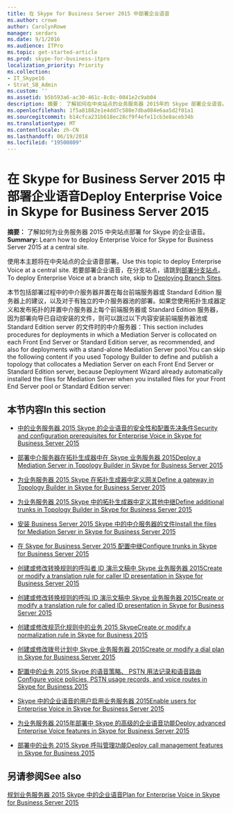 ```yaml
---
title: 在 Skype for Business Server 2015 中部署企业语音
ms.author: crowe
author: CarolynRowe
manager: serdars
ms.date: 9/1/2016
ms.audience: ITPro
ms.topic: get-started-article
ms.prod: skype-for-business-itpro
localization_priority: Priority
ms.collection:
- IT_Skype16
- Strat_SB_Admin
ms.custom: ''
ms.assetid: b5b593a6-ac30-461c-8c8c-0041e2c9ab04
description: 摘要： 了解如何在中央站点的业务服务器 2015年的 Skype 部署企业语音。
ms.openlocfilehash: 1f5a81882e1e4dd7c580e7dba084e6aa5d2f01a1
ms.sourcegitcommit: b14cfca231b618ec28cf9f4efe11cb3e8aceb34b
ms.translationtype: MT
ms.contentlocale: zh-CN
ms.lasthandoff: 06/19/2018
ms.locfileid: "19500809"
---
```

# <a name="deploy-enterprise-voice-in-skype-for-business-server-2015"></a><span data-ttu-id="d1e52-103">在 Skype for Business Server 2015 中部署企业语音</span><span class="sxs-lookup"><span data-stu-id="d1e52-103">Deploy Enterprise Voice in Skype for Business Server 2015</span></span>
 
<span data-ttu-id="d1e52-104">**摘要：** 了解如何为业务服务器 2015 中央站点部署 for Skype 的企业语音。</span><span class="sxs-lookup"><span data-stu-id="d1e52-104">**Summary:** Learn how to deploy Enterprise Voice for Skype for Business Server 2015 at a central site.</span></span>
  
<span data-ttu-id="d1e52-105">使用本主题将在中央站点的企业语音部署。</span><span class="sxs-lookup"><span data-stu-id="d1e52-105">Use this topic to deploy Enterprise Voice at a central site.</span></span> <span data-ttu-id="d1e52-106">若要部署企业语音，在分支站点，请跳到[部署分支站点](http://technet.microsoft.com/library/1475dee0-66ae-4ee5-b6f1-7409b4bbff45.aspx)。</span><span class="sxs-lookup"><span data-stu-id="d1e52-106">To deploy Enterprise Voice at a branch site, skip to [Deploying Branch Sites](http://technet.microsoft.com/library/1475dee0-66ae-4ee5-b6f1-7409b4bbff45.aspx).</span></span>
  
<span data-ttu-id="d1e52-107">本节包括部署过程中的中介服务器并置在每台前端服务器或 Standard Edition 服务器上的建议，以及对于有独立的中介服务器池的部署。如果您使用拓扑生成器定义和发布拓扑的并置中介服务器上每个前端服务器或 Standard Edition 服务器，因为部署向导已自动安装的文件，则可以跳过以下内容安装前端服务器池或 Standard Edition server 的文件时的中介服务器：</span><span class="sxs-lookup"><span data-stu-id="d1e52-107">This section includes procedures for deployments in which a Mediation Server is collocated on each Front End Server or Standard Edition server, as recommended, and also for deployments with a stand-alone Mediation Server pool.You can skip the following content if you used Topology Builder to define and publish a topology that collocates a Mediation Server on each Front End Server or Standard Edition server, because Deployment Wizard already automatically installed the files for Mediation Server when you installed files for your Front End Server pool or Standard Edition server:</span></span>
## <a name="in-this-section"></a><span data-ttu-id="d1e52-108">本节内容</span><span class="sxs-lookup"><span data-stu-id="d1e52-108">In this section</span></span>

- [<span data-ttu-id="d1e52-109">中的业务服务器 2015 Skype 的企业语音的安全性和配置先决条件</span><span class="sxs-lookup"><span data-stu-id="d1e52-109">Security and configuration prerequisites for Enterprise Voice in Skype for Business Server 2015</span></span>](enterprise-voice-security.md)
    
- [<span data-ttu-id="d1e52-110">部署中介服务器在拓扑生成器中在 Skype 业务服务器 2015</span><span class="sxs-lookup"><span data-stu-id="d1e52-110">Deploy a Mediation Server in Topology Builder in Skype for Business Server 2015</span></span>](deploy-a-mediation-server.md)
    
- [<span data-ttu-id="d1e52-111">为业务服务器 2015 Skype 在拓扑生成器中定义网关</span><span class="sxs-lookup"><span data-stu-id="d1e52-111">Define a gateway in Topology Builder in Skype for Business Server 2015</span></span>](define-a-gateway.md)
    
- [<span data-ttu-id="d1e52-112">为业务服务器 2015 Skype 中的拓扑生成器中定义其他中继</span><span class="sxs-lookup"><span data-stu-id="d1e52-112">Define additional trunks in Topology Builder in Skype for Business Server 2015</span></span>](define-additional-trunks.md)
    
- [<span data-ttu-id="d1e52-113">安装 Business Server 2015 Skype 中的中介服务器的文件</span><span class="sxs-lookup"><span data-stu-id="d1e52-113">Install the files for Mediation Server in Skype for Business Server 2015</span></span>](install-mediation-server.md)
    
- [<span data-ttu-id="d1e52-114">在 Skype for Business Server 2015 配置中继</span><span class="sxs-lookup"><span data-stu-id="d1e52-114">Configure trunks in Skype for Business Server 2015</span></span>](configure-trunks.md)
    
- [<span data-ttu-id="d1e52-115">创建或修改转换规则的呼叫者 ID 演示文稿中 Skype 业务服务器 2015</span><span class="sxs-lookup"><span data-stu-id="d1e52-115">Create or modify a translation rule for caller ID presentation in Skype for Business Server 2015</span></span>](caller-id-presentation-rules.md)
    
- [<span data-ttu-id="d1e52-116">创建或修改转换规则的呼叫 ID 演示文稿中 Skype 业务服务器 2015</span><span class="sxs-lookup"><span data-stu-id="d1e52-116">Create or modify a translation rule for called ID presentation in Skype for Business Server 2015</span></span>](called-id-presentation-rules.md)
    
- [<span data-ttu-id="d1e52-117">创建或修改规范化规则中的业务 2015 Skype</span><span class="sxs-lookup"><span data-stu-id="d1e52-117">Create or modify a normalization rule in Skype for Business 2015</span></span>](normalization-rules.md)
    
- [<span data-ttu-id="d1e52-118">创建或修改拨号计划中 Skype 业务服务器 2015</span><span class="sxs-lookup"><span data-stu-id="d1e52-118">Create or modify a dial plan in Skype for Business Server 2015</span></span>](dial-plans.md)
    
- [<span data-ttu-id="d1e52-119">配置中的业务 2015 Skype 的语音策略、 PSTN 用法记录和语音路由</span><span class="sxs-lookup"><span data-stu-id="d1e52-119">Configure voice policies, PSTN usage records, and voice routes in Skype for Business 2015</span></span>](voice-and-pstn.md)
    
- [<span data-ttu-id="d1e52-120">Skype 中的企业语音的用户启用业务服务器 2015</span><span class="sxs-lookup"><span data-stu-id="d1e52-120">Enable users for Enterprise Voice in Skype for Business Server 2015</span></span>](enable-users-for-enterprise-voice.md)
    
- [<span data-ttu-id="d1e52-121">为业务服务器 2015年部署中 Skype 的高级的企业语音功能</span><span class="sxs-lookup"><span data-stu-id="d1e52-121">Deploy advanced Enterprise Voice features in Skype for Business Server 2015</span></span>](deploy-advanced-enterprise-voice-features.md)
    
- [<span data-ttu-id="d1e52-122">部署中的业务 2015 Skype 呼叫管理功能</span><span class="sxs-lookup"><span data-stu-id="d1e52-122">Deploy call management features in Skype for Business 2015</span></span>](deploy-call-management-features.md)
    
## <a name="see-also"></a><span data-ttu-id="d1e52-123">另请参阅</span><span class="sxs-lookup"><span data-stu-id="d1e52-123">See also</span></span>

[<span data-ttu-id="d1e52-124">规划业务服务器 2015 Skype 中的企业语音</span><span class="sxs-lookup"><span data-stu-id="d1e52-124">Plan for Enterprise Voice in Skype for Business Server 2015</span></span>](../../plan-your-deployment/enterprise-voice-solution/enterprise-voice.md)